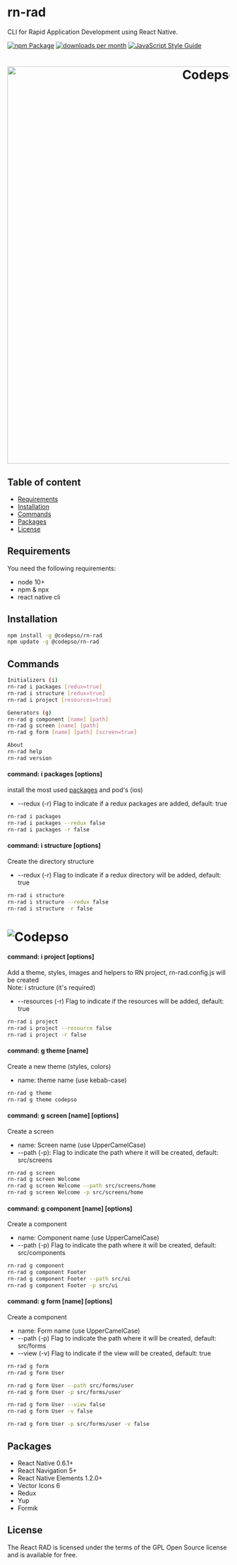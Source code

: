 # rn-rad
CLI for Rapid Application Development using React Native.

[![npm Package](https://img.shields.io/npm/v/@codepso/rn-rad)](https://www.npmjs.org/package/@codepso/rn-rad)
[![downloads per month](http://img.shields.io/npm/dm/@codepso/rn-rad.svg)](https://www.npmjs.org/package/@codepso/rn-rad)
[![JavaScript Style Guide](https://img.shields.io/badge/code_style-standard-brightgreen.svg)](https://standardjs.com)

<h1 align="center">
  <img src="https://codepso-comunity.s3.us-east-2.amazonaws.com/rn-rad/rn-rad-h-1.jpg" alt="Codepso" width="900">
</h1>

## Table of content
- [Requirements](#requirements)
- [Installation](#installation)
- [Commands](#commands)
- [Packages](#packages)
- [License](#license)
## Requirements
You need the following requirements:
 - node 10+
 - npm & npx
 - react native cli
## Installation
```bash
npm install -g @codepso/rn-rad
npm update -g @codepso/rn-rad
```
## Commands
```bash
Initializers (i)
rn-rad i packages [redux=true]
rn-rad i structure [redux=true]
rn-rad i project [resources=true]

Generators (g)
rn-rad g component [name] [path]
rn-rad g screen [name] [path]
rn-rad g form [name] [path] [screen=true]

About
rn-rad help
rn-rad version
```
#### command: i packages [options]
install the most used [packages](#packages) and pod's (ios)

- --redux (-r) Flag to indicate if a redux packages are added, default: true

```bash
rn-rad i packages
rn-rad i packages --redux false
rn-rad i packages -r false
```
#### command: i structure [options]
Create the directory structure

- --redux (-r) Flag to indicate if a redux directory will be added, default: true

```bash
rn-rad i structure
rn-rad i structure --redux false
rn-rad i structure -r false
```
<h1>
  <img src="https://codepso-comunity.s3.us-east-2.amazonaws.com/rn-rad/rn-rad-s-3.jpg" alt="Codepso">
</h1>

#### command: i project [options]
Add a theme, styles, images and helpers to RN project, rn-rad.config.js will be created<br/>
Note: i structure (it's required)

- --resources (-r) Flag to indicate if the resources will be added, default: true

```bash
rn-rad i project
rn-rad i project --resource false
rn-rad i project -r false
```  

#### command: g theme [name]
Create a new theme (styles, colors)
 
- name: theme name (use kebab-case)

```bash
rn-rad g theme
rn-rad g theme codepso
```  

#### command: g screen [name] [options]
Create a screen

- name: Screen name (use UpperCamelCase)<br/>
- --path (-p): Flag to indicate the path where it will be created, default: src/screens

```bash
rn-rad g screen
rn-rad g screen Welcome
rn-rad g screen Welcome --path src/screens/home
rn-rad g screen Welcome -p src/screens/home
```  

#### command: g component [name] [options]
Create a component

- name: Component name (use UpperCamelCase)<br/>
- --path (-p) Flag to indicate the path where it will be created, default: src/components

```bash
rn-rad g component
rn-rad g component Footer
rn-rad g component Footer --path src/ui
rn-rad g component Footer -p src/ui
```  

#### command: g form [name] [options]
Create a component

- name: Form name (use UpperCamelCase)<br/>
- --path (-p) Flag to indicate the path where it will be created, default: src/forms
- --view (-v) Flag to indicate if the view will be created, default: true

```bash
rn-rad g form
rn-rad g form User

rn-rad g form User --path src/forms/user
rn-rad g form User -p src/forms/user

rn-rad g form User --view false
rn-rad g form User -v false

rn-rad g form User -p src/forms/user -v false
```  

## Packages
- React Native 0.6.1+
- React Navigation 5+
- React Native Elements 1.2.0+
- Vector Icons 6
- Redux
- Yup
- Formik 
## License
The React RAD is licensed under the terms of the GPL Open Source license and is available for free.
